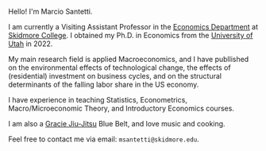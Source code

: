 Hello! I'm Marcio Santetti. 

I am currently a Visiting Assistant Professor in the [Economics Department](https://www.skidmore.edu/economics/) at [Skidmore College](https://www.skidmore.edu/). I obtained my Ph.D. in Economics from the [University of Utah](https://www.utah.edu/) in 2022.

My main research field is applied Macroeconomics, and I have publlished 
on the environmental effects of technological change, the effects of (residential) investment on business cycles, and on the structural determinants of
the falling labor share in the US economy.

I have experience in teaching Statistics, Econometrics, Macro/Microeconomic Theory, and Introductory Economics courses.

I am also a [Gracie Jiu-Jitsu](https://www.gracieuniversity.com/) Blue Belt, and love music and cooking.

Feel free to contact me via email: `msantetti@skidmore.edu`.
